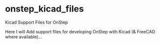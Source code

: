# onstep_kicad_files
Kicad Support Files for OnStep

Here I will Add support files for developing OnStep with Kicad (& FreeCAD where available)...
